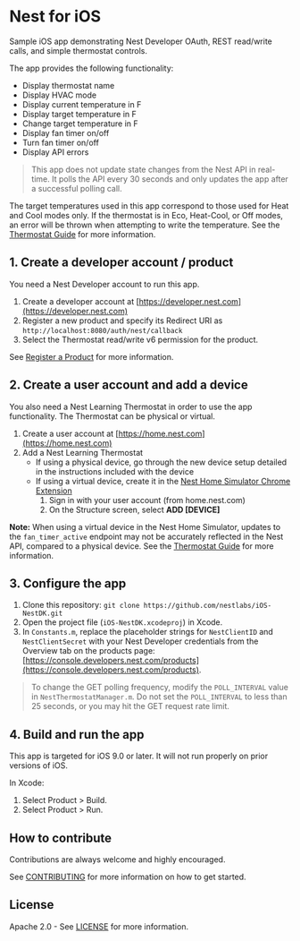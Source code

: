 # Nest for iOS

Sample iOS app demonstrating Nest Developer OAuth, REST read/write calls, and simple thermostat controls.

The app provides the following functionality:

* Display thermostat name
* Display HVAC mode
* Display current temperature in F
* Display target temperature in F
* Change target temperature in F
* Display fan timer on/off
* Turn fan timer on/off
* Display API errors

> This app does not update state changes from the Nest API in real-time. It polls the API every 30 seconds and only updates the app after a successful polling call.

The target temperatures used in this app correspond to those used for Heat and Cool modes only. If the thermostat is in Eco, Heat-Cool, or Off modes, an error will be thrown when attempting to write the temperature. See the [Thermostat Guide](https://developers.nest.com/documentation/cloud/thermostat-guide#how_hvac_mode_and_temperature_values_work_together) for more information.

## 1. Create a developer account / product

You need a Nest Developer account to run this app.

1. Create a developer account at [https://developer.nest.com](https://developer.nest.com)
1. Register a new product and specify its Redirect URI as `http://localhost:8080/auth/nest/callback`
1. Select the Thermostat read/write v6 permission for the product.

See [Register a Product](https://developers.nest.com/documentation/cloud/register-client) for more information.

## 2. Create a user account and add a device

You also need a Nest Learning Thermostat in order to use the app functionality. The Thermostat can be physical or virtual.

1. Create a user account at [https://home.nest.com](https://home.nest.com)
1. Add a Nest Learning Thermostat
	* If using a physical device, go through the new device setup detailed in the instructions included with the device
	* If using a virtual device, create it in the [Nest Home Simulator Chrome Extension](https://chrome.google.com/webstore/detail/nest-home-simulator/jmcapoebgeaabepohkchkldlfhchkega)
    	1. Sign in with your user account (from home.nest.com)
    	1. On the Structure screen, select **ADD [DEVICE]**

**Note:** When using a virtual device in the Nest Home Simulator, updates to the `fan_timer_active` endpoint may not be accurately reflected in the Nest API, compared to a physical device. See the [Thermostat Guide](https://developers.nest.com/documentation/cloud/thermostat-guide#fan) for more information.

## 3. Configure the app

1. Clone this repository: `git clone https://github.com/nestlabs/iOS-NestDK.git`
1. Open the project file (`iOS-NestDK.xcodeproj`) in Xcode.
1. In `Constants.m`, replace the placeholder strings for `NestClientID` and `NestClientSecret` with your Nest Developer credentials from the Overview tab on the products page: [https://console.developers.nest.com/products](https://console.developers.nest.com/products).

> To change the GET polling frequency, modify the `POLL_INTERVAL` value in `NestThermostatManager.m`. Do not set the `POLL_INTERVAL` to less than 25 seconds, or you may hit the GET request rate limit.

## 4. Build and run the app

This app is targeted for iOS 9.0 or later. It will not run properly on prior versions of iOS.

In Xcode:
1. Select Product > Build.
1. Select Product > Run.

## How to contribute

Contributions are always welcome and highly encouraged.

See [CONTRIBUTING](CONTRIBUTING.md) for more information on how to get started.

## License

Apache 2.0 - See [LICENSE](LICENSE) for more information.
